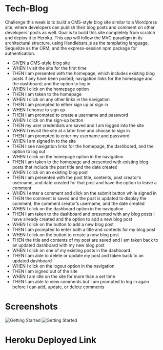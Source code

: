 # Tech-Blog

Challenge this week is to build a CMS-style blog site similar to a Wordpress site, where developers can publish their blog posts and comment on other developers’ posts as well. Goal is to build this site completely from scratch and deploy it to Heroku. This app will follow the MVC paradigm in its architectural structure, using Handlebars.js as the templating language, Sequelize as the ORM, and the express-session npm package for authentication.

* GIVEN a CMS-style blog site
* WHEN I visit the site for the first time
* THEN I am presented with the homepage, which includes existing blog posts if any have been posted; navigation links for the homepage and the dashboard; and the option to log in
* WHEN I click on the homepage option
* THEN I am taken to the homepage
* WHEN I click on any other links in the navigation
* THEN I am prompted to either sign up or sign in
* WHEN I choose to sign up
* THEN I am prompted to create a username and password
* WHEN I click on the sign-up button
* THEN my user credentials are saved and I am logged into the site
* WHEN I revisit the site at a later time and choose to sign in
* THEN I am prompted to enter my username and password
* WHEN I am signed in to the site
* THEN I see navigation links for the homepage, the dashboard, and the option to log out
* WHEN I click on the homepage option in the navigation
* THEN I am taken to the homepage and presented with existing blog posts that include the post title and the date created
* WHEN I click on an existing blog post
* THEN I am presented with the post title, contents, post creator’s username, and date created for that post and have the option to leave a comment
* WHEN I enter a comment and click on the submit button while signed in
* THEN the comment is saved and the post is updated to display the comment, the comment creator’s username, and the date created
* WHEN I click on the dashboard option in the navigation
* THEN I am taken to the dashboard and presented with any blog posts I have already created and the option to add a new blog post
* WHEN I click on the button to add a new blog post
* THEN I am prompted to enter both a title and contents for my blog post
* WHEN I click on the button to create a new blog post
* THEN the title and contents of my post are saved and I am taken back to an updated dashboard with my new blog post
* WHEN I click on one of my existing posts in the dashboard
* THEN I am able to delete or update my post and taken back to an updated dashboard
* WHEN I click on the logout option in the navigation
* THEN I am signed out of the site
* WHEN I am idle on the site for more than a set time
* THEN I am able to view comments but I am prompted to log in again before I can add, update, or delete comments


# Screenshots

![Getting Started]()
![Getting Started]()



# Heroku Deployed Link